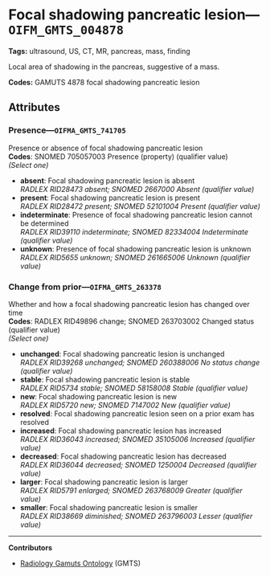 # Focal shadowing pancreatic lesion—`OIFM_GMTS_004878`

**Tags:** ultrasound, US, CT, MR, pancreas, mass, finding

Local area of shadowing in the pancreas, suggestive of a mass.

**Codes:** GAMUTS 4878 focal shadowing pancreatic lesion

## Attributes

### Presence—`OIFMA_GMTS_741705`

Presence or absence of focal shadowing pancreatic lesion  
**Codes**: SNOMED 705057003 Presence (property) (qualifier value)  
*(Select one)*

- **absent**: Focal shadowing pancreatic lesion is absent  
_RADLEX RID28473 absent; SNOMED 2667000 Absent (qualifier value)_
- **present**: Focal shadowing pancreatic lesion is present  
_RADLEX RID28472 present; SNOMED 52101004 Present (qualifier value)_
- **indeterminate**: Presence of focal shadowing pancreatic lesion cannot be determined  
_RADLEX RID39110 indeterminate; SNOMED 82334004 Indeterminate (qualifier value)_
- **unknown**: Presence of focal shadowing pancreatic lesion is unknown  
_RADLEX RID5655 unknown; SNOMED 261665006 Unknown (qualifier value)_

### Change from prior—`OIFMA_GMTS_263378`

Whether and how a focal shadowing pancreatic lesion has changed over time  
**Codes**: RADLEX RID49896 change; SNOMED 263703002 Changed status (qualifier value)  
*(Select one)*

- **unchanged**: Focal shadowing pancreatic lesion is unchanged  
_RADLEX RID39268 unchanged; SNOMED 260388006 No status change (qualifier value)_
- **stable**: Focal shadowing pancreatic lesion is stable  
_RADLEX RID5734 stable; SNOMED 58158008 Stable (qualifier value)_
- **new**: Focal shadowing pancreatic lesion is new  
_RADLEX RID5720 new; SNOMED 7147002 New (qualifier value)_
- **resolved**: Focal shadowing pancreatic lesion seen on a prior exam has resolved  
- **increased**: Focal shadowing pancreatic lesion has increased  
_RADLEX RID36043 increased; SNOMED 35105006 Increased (qualifier value)_
- **decreased**: Focal shadowing pancreatic lesion has decreased  
_RADLEX RID36044 decreased; SNOMED 1250004 Decreased (qualifier value)_
- **larger**: Focal shadowing pancreatic lesion is larger  
_RADLEX RID5791 enlarged; SNOMED 263768009 Greater (qualifier value)_
- **smaller**: Focal shadowing pancreatic lesion is smaller  
_RADLEX RID38669 diminished; SNOMED 263796003 Lesser (qualifier value)_

---

**Contributors**

- [Radiology Gamuts Ontology](https://gamuts.net/) (GMTS)